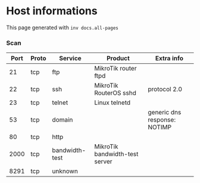 # Host informations

This page generated with `inv docs.all-pages`


[comment]: (>>HOSTINFOS)


### Scan

| Port | Proto | Service | Product | Extra info |
| ------ | ------ | ------ |------ |------ |
|21|tcp|ftp|MikroTik router ftpd||
|22|tcp|ssh|MikroTik RouterOS sshd|protocol 2.0|
|23|tcp|telnet|Linux telnetd||
|53|tcp|domain||generic dns response: NOTIMP|
|80|tcp|http|||
|2000|tcp|bandwidth-test|MikroTik bandwidth-test server||
|8291|tcp|unknown|||


        

[comment]: (<<HOSTINFOS)